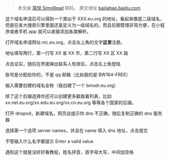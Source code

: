 > 本文由 [简悦 SimpRead](http://ksria.com/simpread/) 转码， 原文地址 [baijiahao.baidu.com](https://baijiahao.baidu.com/s?id=1713393908425647892&wfr=spider&for=pc&searchword=%E5%85%8D%E8%B4%B9%E5%9F%9F%E5%90%8D)

这个域名申请后可以得到一个类似于 XXX.eu.org 的地址，看起来像是二级域名，但是在各大搜索引擎里面还是定义为一级域名的。而且后期管理非常方便，在小程序或者手机 app 就可以直接添加各类解析。

打开域名申请网址:nic.eu.org，点击左上角的文字**这里**注册。

地址填写两行，第一行写 XX 省 XX 市，第二行写 XX 区 XX 路

点击证实，随后在界面弹出联系人有效后，点击左上角登陆

账号是分配给你的，不是 qq 邮箱（比如我的是 BW164-FREE）

输入需要创建的域名全称（我创建了一个 bmxdr.eu.org）

除了这个后缀选择你还可以创建更多戳我看列表，比如 xx.net.eu.org/xx.edu.eu.org/xx.cn.eu.org 等等各个国家的后缀。

打开 dnspod，新建域名，网页会提示你 dns 不正确，随后复制正确的 dns 服务器

选择第一个选项 server names，并且在 name 填入 dns 地址，点击提交

不管输入什么名字都提示 Enter a valid value

遇到这个就是没好好看教程，姓名拼音，首字母大写，中间加空格